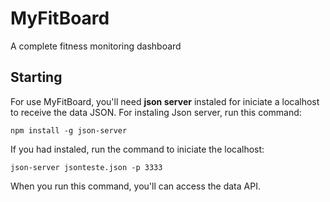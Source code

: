 # MyFitBoard
A complete fitness monitoring dashboard

## Starting
For use MyFitBoard, you'll need **json server** instaled for iniciate a localhost to receive the data JSON. For instaling Json server, run this command:

``` 
npm install -g json-server 
```

If you had instaled, run the command to iniciate the localhost:

``` 
json-server jsonteste.json -p 3333
```

When you run this command, you'll can access the data API.